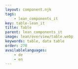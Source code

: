 ```yaml
---
layout: component.njk
tags: 
    - lean_components_it
key: table-lean_it
title: Table
parent: lean_components_it
image: lean/overview/table.webp
keywords: table, data table
order: 270
availablelanguages: 
    - de
    - en
---
```


